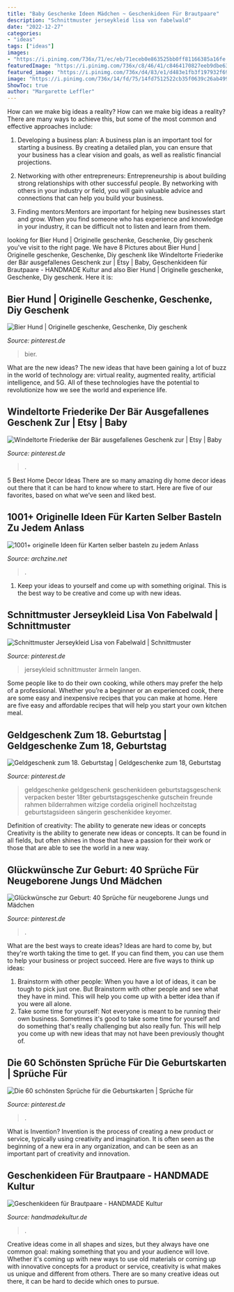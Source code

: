 ```yaml
---
title: "Baby Geschenke Ideen Mädchen ~ Geschenkideen Für Brautpaare"
description: "Schnittmuster jerseykleid lisa von fabelwald"
date: "2022-12-27"
categories:
- "ideas"
tags: ["ideas"]
images:
- "https://i.pinimg.com/736x/71/ec/eb/71eceb0e863525bb0ff81166385a16fe.jpg"
featuredImage: "https://i.pinimg.com/736x/c8/46/41/c8464170827eeb9dbe63b60f4a69e31b.jpg"
featured_image: "https://i.pinimg.com/736x/d4/83/e1/d483e1fb3f197932f6902588902850d3.jpg"
image: "https://i.pinimg.com/736x/14/fd/75/14fd7512522cb35f0639c26ab499359b.jpg"
ShowToc: true
author: "Margarette Leffler"
---
```



How can we make big ideas a reality?
How can we make big ideas a reality? There are many ways to achieve this, but some of the most common and effective approaches include:
1. Developing a business plan: A business plan is an important tool for starting a business. By creating a detailed plan, you can ensure that your business has a clear vision and goals, as well as realistic financial projections.

2. Networking with other entrepreneurs: Entrepreneurship is about building strong relationships with other successful people. By networking with others in your industry or field, you will gain valuable advice and connections that can help you build your business.

3. Finding mentors:Mentors are important for helping new businesses start and grow. When you find someone who has experience and knowledge in your industry, it can be difficult not to listen and learn from them.


	

		
looking for Bier Hund | Originelle geschenke, Geschenke, Diy geschenk you've visit to the right page. We have 8 Pictures about Bier Hund | Originelle geschenke, Geschenke, Diy geschenk like Windeltorte Friederike der Bär ausgefallenes Geschenk zur | Etsy | Baby, Geschenkideen für Brautpaare - HANDMADE Kultur and also Bier Hund | Originelle geschenke, Geschenke, Diy geschenk. Here it is:
		
    
## Bier Hund | Originelle Geschenke, Geschenke, Diy Geschenk

<img loading=lazy src="https://i.pinimg.com/736x/2d/64/b3/2d64b35d297f0fc7ca95f99c5ebc21fd.jpg" onerror="this.onerror=null;this.src='https://tse4.mm.bing.net/th?id=OIP.tTY2UQlPLIxLQ3GejY8QpQAAAA&amp;pid=15.1';" alt="Bier Hund | Originelle geschenke, Geschenke, Diy geschenk">

_Source: pinterest.de_

>bier. 

	

What are the new ideas?
The new ideas that have been gaining a lot of buzz in the world of technology are: virtual reality, augmented reality, artificial intelligence, and 5G. All of these technologies have the potential to revolutionize how we see the world and experience life.

    
## Windeltorte Friederike Der Bär Ausgefallenes Geschenk Zur | Etsy | Baby

<img loading=lazy src="https://i.pinimg.com/736x/4b/68/a6/4b68a676000d444948a9600db9370ef4.jpg" onerror="this.onerror=null;this.src='https://tse2.mm.bing.net/th?id=OIP.Lx6xBUMDgplKlRH7L8jUNgHaJ5&amp;pid=15.1';" alt="Windeltorte Friederike der Bär ausgefallenes Geschenk zur | Etsy | Baby">

_Source: pinterest.de_

>. 

	

5 Best Home Decor Ideas
There are so many amazing diy home decor ideas out there that it can be hard to know where to start. Here are five of our favorites, based on what we’ve seen and liked best.

    
## 1001+ Originelle Ideen Für Karten Selber Basteln Zu Jedem Anlass

<img loading=lazy src="https://archzine.net/wp-content/uploads/2015/04/karten-selber-machen-diy-karten-basteln-schöne-originelle-ideen-1.jpg" onerror="this.onerror=null;this.src='https://tse3.mm.bing.net/th?id=OIP.BmijBlmEp4qU4QD98EQXPwHaLH&amp;pid=15.1';" alt="1001+ originelle Ideen für Karten selber basteln zu jedem Anlass">

_Source: archzine.net_

>. 

	

1. Keep your ideas to yourself and come up with something original. This is the best way to be creative and come up with new ideas.

    
## Schnittmuster Jerseykleid Lisa Von Fabelwald | Schnittmuster

<img loading=lazy src="https://i.pinimg.com/736x/71/ec/eb/71eceb0e863525bb0ff81166385a16fe.jpg" onerror="this.onerror=null;this.src='https://tse4.mm.bing.net/th?id=OIP.j7XzMpD5CJNBlPyl3zvhBQHaLH&amp;pid=15.1';" alt="Schnittmuster Jerseykleid Lisa von Fabelwald | Schnittmuster">

_Source: pinterest.de_

>jerseykleid schnittmuster ärmeln langen. 

	

Some people like to do their own cooking, while others may prefer the help of a professional. Whether you’re a beginner or an experienced cook, there are some easy and inexpensive recipes that you can make at home. Here are five easy and affordable recipes that will help you start your own kitchen meal.

    
## Geldgeschenk Zum 18. Geburtstag | Geldgeschenke Zum 18, Geburtstag

<img loading=lazy src="https://i.pinimg.com/736x/14/fd/75/14fd7512522cb35f0639c26ab499359b.jpg" onerror="this.onerror=null;this.src='https://tse3.mm.bing.net/th?id=OIP.1Mwv6y4txSUFi981z5BPNQHaJ3&amp;pid=15.1';" alt="Geldgeschenk zum 18. Geburtstag | Geldgeschenke zum 18, Geburtstag">

_Source: pinterest.de_

>geldgeschenke geldgeschenk geschenkideen geburtstagsgeschenk verpacken bester 18ter geburtstagsgeschenke gutschein freunde rahmen bilderrahmen witzige cordelia originell hochzeitstag geburtstagsideen sängerin geschenkidee keyomer. 

	

Definition of creativity: The ability to generate new ideas or concepts
Creativity is the ability to generate new ideas or concepts. It can be found in all fields, but often shines in those that have a passion for their work or those that are able to see the world in a new way.

    
## Glückwünsche Zur Geburt: 40 Sprüche Für Neugeborene Jungs Und Mädchen

<img loading=lazy src="https://i.pinimg.com/736x/c8/46/41/c8464170827eeb9dbe63b60f4a69e31b.jpg" onerror="this.onerror=null;this.src='https://tse1.mm.bing.net/th?id=OIP.n8Ujj7PXJXml5hr8R_z-hAHaLH&amp;pid=15.1';" alt="Glückwünsche zur Geburt: 40 Sprüche für neugeborene Jungs und Mädchen">

_Source: pinterest.de_

>. 

	

What are the best ways to create ideas?
Ideas are hard to come by, but they're worth taking the time to get. If you can find them, you can use them to help your business or project succeed. Here are five ways to think up ideas: 
1. Brainstorm with other people: When you have a lot of ideas, it can be tough to pick just one. But Brainstorm with other people and see what they have in mind. This will help you come up with a better idea than if you were all alone. 
2. Take some time for yourself: Not everyone is meant to be running their own business. Sometimes it's good to take some time for yourself and do something that's really challenging but also really fun. This will help you come up with new ideas that may not have been previously thought of. 

    
## Die 60 Schönsten Sprüche Für Die Geburtskarten | Sprüche Für

<img loading=lazy src="https://i.pinimg.com/736x/d4/83/e1/d483e1fb3f197932f6902588902850d3.jpg" onerror="this.onerror=null;this.src='https://tse1.mm.bing.net/th?id=OIP.5fV7t-NXiw8npC46ftNAIgHaLG&amp;pid=15.1';" alt="Die 60 schönsten Sprüche für die Geburtskarten | Sprüche für">

_Source: pinterest.de_

>. 

	

What is Invention?
Invention is the process of creating a new product or service, typically using creativity and imagination. It is often seen as the beginning of a new era in any organization, and can be seen as an important part of creativity and innovation.

    
## Geschenkideen Für Brautpaare - HANDMADE Kultur

<img loading=lazy src="https://www.handmadekultur.de/up/2017/04/geschenkidee-hochzeit.jpg" onerror="this.onerror=null;this.src='https://tse2.mm.bing.net/th?id=OIP.EJ0xLdV7IIzajxu2cik_3wHaLH&amp;pid=15.1';" alt="Geschenkideen für Brautpaare - HANDMADE Kultur">

_Source: handmadekultur.de_

>. 

	

Creative ideas come in all shapes and sizes, but they always have one common goal: making something that you and your audience will love. Whether it's coming up with new ways to use old materials or coming up with innovative concepts for a product or service, creativity is what makes us unique and different from others. There are so many creative ideas out there, it can be hard to decide which ones to pursue.

